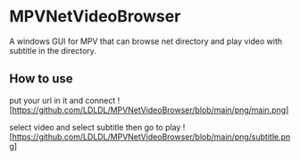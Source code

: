 # MPVNetVideoBrowser
A windows GUI for MPV that can browse net directory and play video with subtitle in the directory.

## How to use
put your url in it and connect
![https://github.com/LDLDL/MPVNetVideoBrowser/blob/main/png/main.png]

select video and select subtitle then go to play
![https://github.com/LDLDL/MPVNetVideoBrowser/blob/main/png/subtitle.png]
